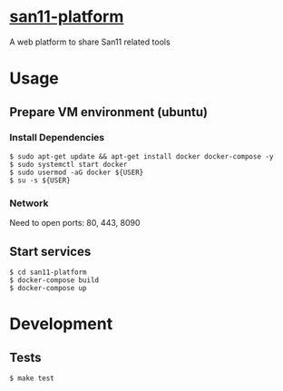 # [san11-platform](https://san11pk.org)
A web platform to share San11 related tools

# Usage

## Prepare VM environment (ubuntu)

### Install Dependencies
```
$ sudo apt-get update && apt-get install docker docker-compose -y
$ sudo systemctl start docker
$ sudo usermod -aG docker ${USER}
$ su -s ${USER}
```

### Network
Need to open ports: 80, 443, 8090

## Start services
```
$ cd san11-platform
$ docker-compose build
$ docker-compose up
```

# Development

## Tests
```
$ make test
```
